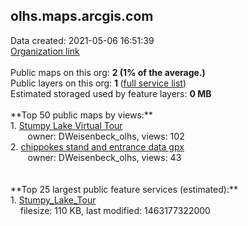 <h2>olhs.maps.arcgis.com</h2> Data created: 2021-05-06 16:51:39 <br /><a target='new' href='https://olhs.maps.arcgis.com'>Organization link</a><br /><br />Public maps on this org: <b>2 (1% of the average.)</b><br />Public layers on this org: <b>1 </b>(<a target='new' href='https://services.arcgis.com/YOgyNE1FgDFKtRM9/ArcGIS/rest/services'>full service list</a>)<br />Estimated storaged used by feature layers: <b>0 MB</b><br /><br />**Top 50 public maps by views:**<br />  1. <a target='new' href='https://www.arcgis.com/home/item.html?id=47ae4fe870ce4a7abbeecf68b3f4bda9'>Stumpy Lake Virtual Tour</a> <br />  &nbsp;&nbsp;&nbsp;&nbsp; &nbsp;&nbsp;owner: DWeisenbeck_olhs, views: 102<br />  2. <a target='new' href='https://www.arcgis.com/home/item.html?id=6870d47e108446bd932bc9dc59147af0'>chippokes stand and entrance data gpx</a> <br />  &nbsp;&nbsp;&nbsp;&nbsp; &nbsp;&nbsp;owner: DWeisenbeck_olhs, views: 43<br /><br /><br />**Top 25 largest public feature services (estimated):**<br /> 1. <a target='new' href='https://www.arcgis.com/home/item.html?id=3450b16b699a4bbbb849da5fcdd69b12'>Stumpy_Lake_Tour</a><br /> &nbsp;&nbsp;&nbsp;&nbsp;filesize: 110 KB, last modified: 1463177322000<br />